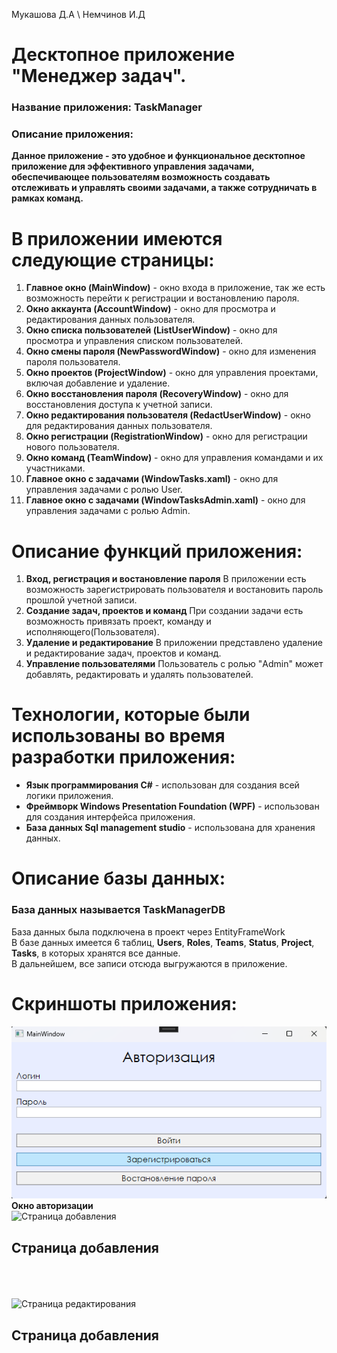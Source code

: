 Мукашова Д.А \ Немчинов И.Д
# Десктопное приложение "Менеджер задач".

### Название приложения: TaskManager
### Описание приложения:
**Данное приложение - это удобное и функциональное десктопное приложение для эффективного управления задачами, обеспечивающее пользователям возможность создавать отслеживать и управлять своими задачами, а также сотрудничать в рамках команд.**

# В приложении имеются следующие страницы:
1. **Главное окно (MainWindow)** - окно входа в приложение, так же есть возможность перейти к регистрации и востановлению пароля.
2. **Окно аккаунта (AccountWindow)** - окно для просмотра и редактирования данных пользователя.
3. **Окно списка пользователей (ListUserWindow)** - окно для просмотра и управления списком пользователей.
4. **Окно смены пароля (NewPasswordWindow)** - окно для изменения пароля пользователя.
5. **Окно проектов (ProjectWindow)** - окно для управления проектами, включая добавление и удаление.
6. **Окно восстановления пароля (RecoveryWindow)** - окно для восстановления доступа к учетной записи.
7. **Окно редактирования пользователя (RedactUserWindow)** - окно для редактирования данных пользователя.
8. **Окно регистрации (RegistrationWindow)** - окно для регистрации нового пользователя.
9. **Окно команд (TeamWindow)** - окно для управления командами и их участниками.
10. **Главное окно с задачами (WindowTasks.xaml)** - окно для управления задачами с ролью User.
11. **Главное окно с задачами (WindowTasksAdmin.xaml)** - окно для управления задачами с ролью Admin.
 

# Описание функций приложения:
1. **Вход, регистрация и востановление пароля** В приложении есть возможность зарегистрировать пользователя и востановить пароль прошлой учетной записи.
2. **Создание задач, проектов и команд** При создании задачи есть возможность привязать проект, команду и исполняющего(Пользователя).
3. **Удаление и редактирование** В приложении представлено удаление и редактирование задач, проектов и команд.
4. **Управление пользователями** Пользователь с ролью "Admin" может добавлять, редактировать и удалять пользователей.

# Технологии, которые были использованы во время разработки приложения:
- **Язык программирования C#** - использован для создания всей логики приложения.
- **Фреймворк Windows Presentation Foundation (WPF)** - использован для создания интерфейса приложения.
- **База данных Sql management studio** - использована для хранения данных.

# Описание базы данных:
### База данных называется TaskManagerDB <br/>
База данных была подключена в проект через EntityFrameWork </br>
В базе данных имеется 6 таблиц, **Users**, **Roles**, **Teams**, **Status**, **Project**, **Tasks**, в которых хранятся все данные. <br/>
В дальнейшем, все записи отсюда выгружаются в приложение.

# Скриншоты приложения:
![Окно авторизации](https://github.com/qwerzxcvbn/TaskManager/blob/main/Image/Main.png)
**Окно авторизации**
</br>
![Страница добавления]()
## Страница добавления
</br> </br> </br>
![Страница редактирования]()
## Страница добавления
</br> </br> </br>
